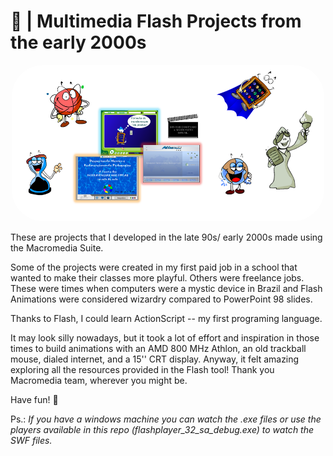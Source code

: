 # 📗 | Multimedia Flash Projects from the early 2000s

<div align="center">                                                              
  <img  style="border-radius:50px;" src="./animations.png" alt="Screens and characters animated in flash" width="500" height="250">
</div>  


These are projects that I developed in the late 90s/ early 2000s made using the Macromedia Suite.

Some of the projects were created in my first paid job in a school that wanted to make their classes more playful. Others were freelance jobs. These were times when computers were a mystic device in Brazil and Flash Animations were considered wizardry compared to PowerPoint 98 slides.

Thanks to Flash, I could learn ActionScript -- my first programing language.

It may look silly nowadays, but it took a lot of effort and inspiration in those times to build animations with an AMD 800 MHz Athlon, an old trackball mouse, dialed internet, and a 15'' CRT display. Anyway, it felt amazing exploring all the resources provided in the Flash tool! Thank you Macromedia team, wherever you might be.

Have fun! 🎉


Ps.: _If you have a windows machine you can watch the .exe files or use the players available in this repo (flashplayer_32_sa_debug.exe) to watch the SWF files._
